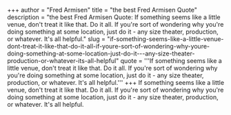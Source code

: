 +++
author = "Fred Armisen"
title = "the best Fred Armisen Quote"
description = "the best Fred Armisen Quote: If something seems like a little venue, don't treat it like that. Do it all. If you're sort of wondering why you're doing something at some location, just do it - any size theater, production, or whatever. It's all helpful."
slug = "if-something-seems-like-a-little-venue-dont-treat-it-like-that-do-it-all-if-youre-sort-of-wondering-why-youre-doing-something-at-some-location-just-do-it---any-size-theater-production-or-whatever-its-all-helpful"
quote = '''If something seems like a little venue, don't treat it like that. Do it all. If you're sort of wondering why you're doing something at some location, just do it - any size theater, production, or whatever. It's all helpful.'''
+++
If something seems like a little venue, don't treat it like that. Do it all. If you're sort of wondering why you're doing something at some location, just do it - any size theater, production, or whatever. It's all helpful.

